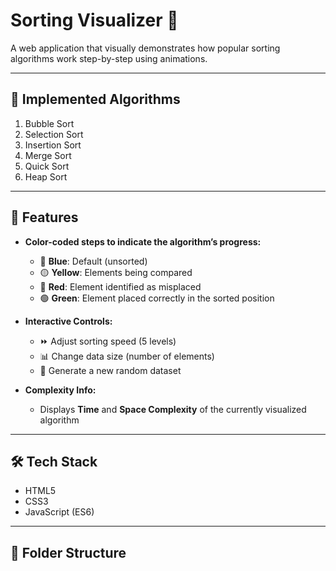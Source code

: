 # Sorting Visualizer 🔢

A web application that visually demonstrates how popular sorting algorithms work step-by-step using animations.

---

## 🔧 Implemented Algorithms

1. Bubble Sort
2. Selection Sort
3. Insertion Sort
4. Merge Sort
5. Quick Sort
6. Heap Sort

---

## 🎯 Features

- **Color-coded steps to indicate the algorithm’s progress:**

  - 🔵 **Blue**: Default (unsorted)
  - 🟡 **Yellow**: Elements being compared
  - 🔴 **Red**: Element identified as misplaced
  - 🟢 **Green**: Element placed correctly in the sorted position

- **Interactive Controls:**

  - ⏩ Adjust sorting speed (5 levels)
  - 📊 Change data size (number of elements)
  - 🔁 Generate a new random dataset

- **Complexity Info:**
  - Displays **Time** and **Space Complexity** of the currently visualized algorithm

---

## 🛠 Tech Stack

- HTML5
- CSS3
- JavaScript (ES6)

---

## 📁 Folder Structure
